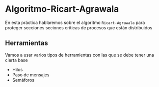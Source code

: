 # Algoritmo-Ricart-Agrawala

En esta práctica hablaremos sobre el algoritmo `Ricart-Agrawala` para proteger secciones seciones críticas de procesos que están distribuidos

## Herramientas

Vamos a usar varios tipos de herramientas con las que se debe tener una cierta base 
- Hilos
- Paso de mensajes
- Semáforos

